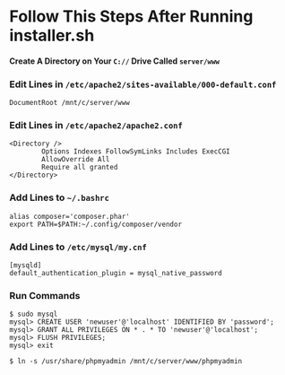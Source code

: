 # Follow This Steps After Running installer.sh

#### Create A Directory on Your `C://` Drive Called `server/www`

### Edit Lines in `/etc/apache2/sites-available/000-default.conf`
```
DocumentRoot /mnt/c/server/www
```

### Edit Lines in `/etc/apache2/apache2.conf`
```
<Directory />
        Options Indexes FollowSymLinks Includes ExecCGI
        AllowOverride All
        Require all granted
</Directory>

```

### Add Lines to `~/.bashrc`
```
alias composer='composer.phar'
export PATH=$PATH:~/.config/composer/vendor
```

### Add Lines to `/etc/mysql/my.cnf`
```
[mysqld]
default_authentication_plugin = mysql_native_password
```

### Run Commands
```
$ sudo mysql
mysql> CREATE USER 'newuser'@'localhost' IDENTIFIED BY 'password';
mysql> GRANT ALL PRIVILEGES ON * . * TO 'newuser'@'localhost';
mysql> FLUSH PRIVILEGES;
mysql> exit

$ ln -s /usr/share/phpmyadmin /mnt/c/server/www/phpmyadmin

```
